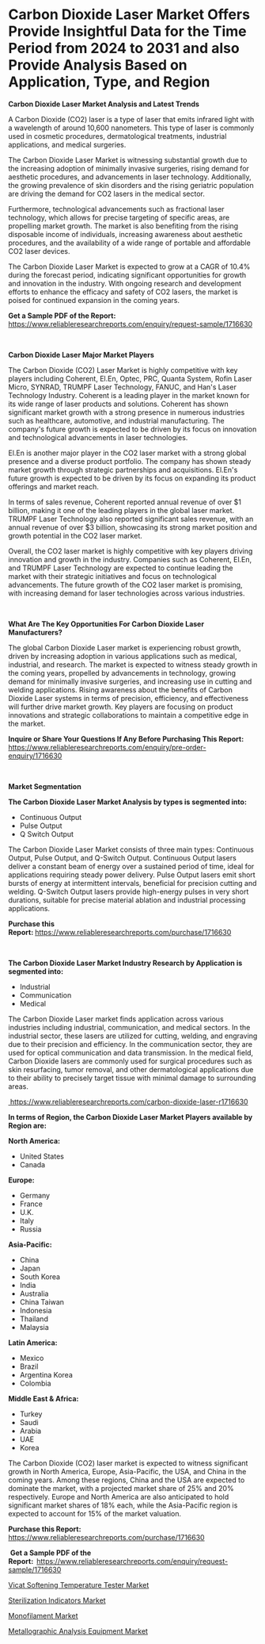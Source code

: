 <p><h1>Carbon Dioxide Laser Market Offers Provide Insightful Data for the Time Period from 2024 to 2031 and also Provide Analysis Based on Application, Type, and Region</h1></p><p><strong>Carbon Dioxide Laser Market Analysis and Latest Trends</strong></p>
<p><p>A Carbon Dioxide (CO2) laser is a type of laser that emits infrared light with a wavelength of around 10,600 nanometers. This type of laser is commonly used in cosmetic procedures, dermatological treatments, industrial applications, and medical surgeries.</p><p>The Carbon Dioxide Laser Market is witnessing substantial growth due to the increasing adoption of minimally invasive surgeries, rising demand for aesthetic procedures, and advancements in laser technology. Additionally, the growing prevalence of skin disorders and the rising geriatric population are driving the demand for CO2 lasers in the medical sector.</p><p>Furthermore, technological advancements such as fractional laser technology, which allows for precise targeting of specific areas, are propelling market growth. The market is also benefiting from the rising disposable income of individuals, increasing awareness about aesthetic procedures, and the availability of a wide range of portable and affordable CO2 laser devices.</p><p>The Carbon Dioxide Laser Market is expected to grow at a CAGR of 10.4% during the forecast period, indicating significant opportunities for growth and innovation in the industry. With ongoing research and development efforts to enhance the efficacy and safety of CO2 lasers, the market is poised for continued expansion in the coming years.</p></p>
<p><strong>Get a Sample PDF of the Report:&nbsp;</strong> <a href="https://www.reliableresearchreports.com/enquiry/request-sample/1716630">https://www.reliableresearchreports.com/enquiry/request-sample/1716630</a></p>
<p>&nbsp;</p>
<p><strong>Carbon Dioxide Laser Major Market Players</strong></p>
<p><p>The Carbon Dioxide (CO2) Laser Market is highly competitive with key players including Coherent, El.En, Optec, PRC, Quanta System, Rofin Laser Micro, SYNRAD, TRUMPF Laser Technology, FANUC, and Han's Laser Technology Industry. Coherent is a leading player in the market known for its wide range of laser products and solutions. Coherent has shown significant market growth with a strong presence in numerous industries such as healthcare, automotive, and industrial manufacturing. The company's future growth is expected to be driven by its focus on innovation and technological advancements in laser technologies.</p><p>El.En is another major player in the CO2 laser market with a strong global presence and a diverse product portfolio. The company has shown steady market growth through strategic partnerships and acquisitions. El.En's future growth is expected to be driven by its focus on expanding its product offerings and market reach.</p><p>In terms of sales revenue, Coherent reported annual revenue of over $1 billion, making it one of the leading players in the global laser market. TRUMPF Laser Technology also reported significant sales revenue, with an annual revenue of over $3 billion, showcasing its strong market position and growth potential in the CO2 laser market.</p><p>Overall, the CO2 laser market is highly competitive with key players driving innovation and growth in the industry. Companies such as Coherent, El.En, and TRUMPF Laser Technology are expected to continue leading the market with their strategic initiatives and focus on technological advancements. The future growth of the CO2 laser market is promising, with increasing demand for laser technologies across various industries.</p></p>
<p>&nbsp;</p>
<p><strong>What Are The Key Opportunities For Carbon Dioxide Laser Manufacturers?</strong></p>
<p><p>The global Carbon Dioxide Laser market is experiencing robust growth, driven by increasing adoption in various applications such as medical, industrial, and research. The market is expected to witness steady growth in the coming years, propelled by advancements in technology, growing demand for minimally invasive surgeries, and increasing use in cutting and welding applications. Rising awareness about the benefits of Carbon Dioxide Laser systems in terms of precision, efficiency, and effectiveness will further drive market growth. Key players are focusing on product innovations and strategic collaborations to maintain a competitive edge in the market.</p></p>
<p><strong>Inquire or Share Your Questions If Any Before Purchasing This Report:</strong> <a href="https://www.reliableresearchreports.com/enquiry/pre-order-enquiry/1716630">https://www.reliableresearchreports.com/enquiry/pre-order-enquiry/1716630</a></p>
<p>&nbsp;</p>
<p><strong>Market Segmentation</strong></p>
<p><strong>The Carbon Dioxide Laser Market Analysis by types is segmented into:</strong></p>
<p><ul><li>Continuous Output</li><li>Pulse Output</li><li>Q Switch Output</li></ul></p>
<p><p>The Carbon Dioxide Laser Market consists of three main types: Continuous Output, Pulse Output, and Q-Switch Output. Continuous Output lasers deliver a constant beam of energy over a sustained period of time, ideal for applications requiring steady power delivery. Pulse Output lasers emit short bursts of energy at intermittent intervals, beneficial for precision cutting and welding. Q-Switch Output lasers provide high-energy pulses in very short durations, suitable for precise material ablation and industrial processing applications.</p></p>
<p><strong>Purchase this Report:&nbsp;</strong><a href="https://www.reliableresearchreports.com/purchase/1716630">https://www.reliableresearchreports.com/purchase/1716630</a></p>
<p>&nbsp;</p>
<p><strong>The Carbon Dioxide Laser Market Industry Research by Application is segmented into:</strong></p>
<p><ul><li>Industrial</li><li>Communication</li><li>Medical</li></ul></p>
<p><p>The Carbon Dioxide Laser market finds application across various industries including industrial, communication, and medical sectors. In the industrial sector, these lasers are utilized for cutting, welding, and engraving due to their precision and efficiency. In the communication sector, they are used for optical communication and data transmission. In the medical field, Carbon Dioxide lasers are commonly used for surgical procedures such as skin resurfacing, tumor removal, and other dermatological applications due to their ability to precisely target tissue with minimal damage to surrounding areas.</p></p>
<p><a href="https://www.reliableresearchreports.com/carbon-dioxide-laser-r1716630">&nbsp;https://www.reliableresearchreports.com/carbon-dioxide-laser-r1716630</a></p>
<p><strong>In terms of Region, the Carbon Dioxide Laser Market Players available by Region are:</strong></p>
<p>
    <p> <strong> North America: </strong>
        <ul>
            <li>United States</li>
            <li>Canada</li>
        </ul>
        </p> 
    <p> <strong> Europe: </strong>
        <ul>
            <li>Germany</li>
            <li>France</li>
            <li>U.K.</li>
            <li>Italy</li>
            <li>Russia</li>
        </ul>
        </p> 
    <p> <strong> Asia-Pacific: </strong>
        <ul>
            <li>China</li>
            <li>Japan</li>
            <li>South Korea</li>
            <li>India</li>
            <li>Australia</li>
            <li>China Taiwan</li>
            <li>Indonesia</li>
            <li>Thailand</li>
            <li>Malaysia</li>
        </ul>
        </p> 
    <p> <strong> Latin America: </strong>
        <ul>
            <li>Mexico</li>
            <li>Brazil</li>
            <li>Argentina Korea</li>
            <li>Colombia</li>
        </ul>
        </p> 
    <p> <strong> Middle East & Africa: </strong>
        <ul>
            <li>Turkey</li>
            <li>Saudi</li>
            <li>Arabia</li>
            <li>UAE</li>
            <li>Korea</li>
        </ul>
    </p>
    </p>
<p><p>The Carbon Dioxide (CO2) laser market is expected to witness significant growth in North America, Europe, Asia-Pacific, the USA, and China in the coming years. Among these regions, China and the USA are expected to dominate the market, with a projected market share of 25% and 20% respectively. Europe and North America are also anticipated to hold significant market shares of 18% each, while the Asia-Pacific region is expected to account for 15% of the market valuation.</p></p>
<p><strong>Purchase this Report: </strong><a href="https://www.reliableresearchreports.com/purchase/1716630">https://www.reliableresearchreports.com/purchase/1716630</a></p>
<p>&nbsp;<strong>Get a Sample PDF of the Report:&nbsp;&nbsp;</strong><a href="https://www.reliableresearchreports.com/enquiry/request-sample/1716630">https://www.reliableresearchreports.com/enquiry/request-sample/1716630</a></p>
<p><strong></strong></p>
<p><p><a href="https://github.com/suitykhatun12/Market-Research-Report-List-1/blob/main/vicat-softening-temperature-tester-market.md">Vicat Softening Temperature Tester Market</a></p><p><a href="https://www.linkedin.com/pulse/sterilization-indicators-market-research-report-includes-analysis-vmgie">Sterilization Indicators Market</a></p><p><a href="https://www.linkedin.com/pulse/global-monofilament-market-size-trends-analysis-regional-delhe">Monofilament Market</a></p><p><a href="https://github.com/khadijahesham19/Market-Research-Report-List-1/blob/main/metallographic-analysis-equipment-market.md">Metallographic Analysis Equipment Market</a></p></p>